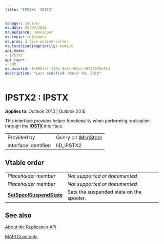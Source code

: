 ```yaml
---
title: "IPSTX2  IPSTX"
 
 
manager: soliver
ms.date: 03/09/2015
ms.audience: Developer
ms.topic: reference
ms.prod: office-online-server
ms.localizationpriority: medium
api_name:
- IPSTX2
api_type:
- COM
ms.assetid: f8858fcf-315e-dc62-60ad-f9782676e51d
description: "Last modified: March 09, 2015"
---
```


# IPSTX2 : IPSTX

  
  
**Applies to**: Outlook 2013 | Outlook 2016 
  
This interface provides helper functionality when performing replication through the **[IOSTX](iostxiunknown.md)** interface. 
  
|||
|:-----|:-----|
|Provided by  <br/> |Query on [IMsgStore](imsgstoreimapiprop.md) <br/> |
|Interface identifier:  <br/> |IID_IPSTX2  <br/> |
   
## Vtable order

|||
|:-----|:-----|
| *Placeholder member*  <br/> | *Not supported or documented.*  <br/> |
| *Placeholder member*  <br/> | *Not supported or documented.*  <br/> |
|**[SetSpoolSuspendState](ipstx2-setspoolsuspendstate.md)** <br/> |Sets the suspended state on the spooler. |
   
## See also



[About the Replication API](about-the-replication-api.md)
  
[MAPI Constants](mapi-constants.md)

